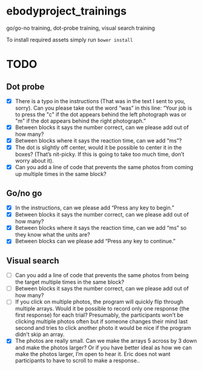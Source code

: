 # ebodyproject_trainings
go/go-no training, dot-probe training, visual search training

To install required assets simply run `bower install`

TODO
====

## Dot probe

 - [X] There is a typo in the instructions (That was in the text I sent to you, sorry).  Can you please take out the word “was” in this line:  “Your job is to press the "c" if the dot appears behind the left photograph was or "m" if the dot appears behind the right photograph.”
 - [X] Between blocks it says the number correct, can we please add out of how many?
 - [X] Between blocks where it says the reaction time, can we add “ms”?
 - [X] The dot is slightly off center, would it be possible to center it in the boxes?  (That’s nit-picky.  If this is going to take too much time, don’t worry about it).
 - [X] Can you add a line of code that prevents the same photos from coming up multiple times in the same block?

## Go/no go

 - [X] In the instructions, can we please add “Press any key to begin.”
 - [X] Between blocks it says the number correct, can we please add out of how many?
 - [X] Between blocks where it says the reaction time, can we add “ms” so they know what the units are?
 - [X] Between blocks can we please add “Press any key to continue.”

## Visual search

 - [ ] Can you add a line of code that prevents the same photos from being the target multiple times in the same block?
 - [ ] Between blocks it says the number correct, can we please add out of how many?
 - [ ] If you click on multiple photos, the program will quickly flip through multiple arrays.  Would it be possible to record only one response (the first response) for each trial?  Presumably, the participants won’t be clicking multiple photos often but if someone changes their mind last second and tries to click another photo it would be nice if the program didn’t skip an array.
 - [X] The photos are really small.  Can we make the arrays 5 across by 3 down and make the photos larger?  Or if you have better ideal as how we can make the photos larger, I’m open to hear it.  Eric does not want participants to have to scroll to make a response..